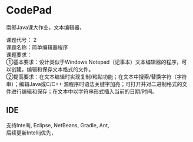 # CodePad
南邮Java课大作业，文本编辑器，

课题代号： 2  
课题名称：简单编辑器程序  
课题要求：  
①基本要求：设计类似于Windows Notepad（记事本）文本编辑器的程序，可以创建，编辑和保存文本格式的文件。  
②提高要求：在文本编辑时实现复制/粘贴功能；在文本中搜索/替换字符（字符串）；编辑Java或C/C++ 源程序时语法关键字加亮；可打开并对二进制格式的文件进行编辑和保存；在文本中以字符串形式插入当前的日期/时间。  

## IDE
支持Intellij, Eclipse, NetBeans, Gradle, Ant,  
后续更新Intellij优先，  
